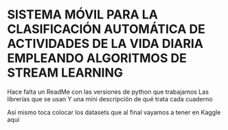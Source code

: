 # SISTEMA MÓVIL PARA LA CLASIFICACIÓN AUTOMÁTICA DE ACTIVIDADES DE LA VIDA DIARIA EMPLEANDO ALGORITMOS DE STREAM LEARNING

Hace falta un ReadMe con las versiones de python que trabajamos
Las librerías que se usan
Y una mini descripción de qué trata cada cuaderno

Así mismo toca colocar los datasets que al final vayamos a tener en Kaggle aquí
